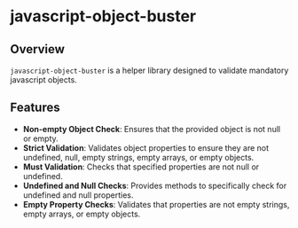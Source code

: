 # javascript-object-buster

## Overview
`javascript-object-buster` is a helper library designed to validate mandatory javascript objects.

## Features
- **Non-empty Object Check**: Ensures that the provided object is not null or empty.
- **Strict Validation**: Validates object properties to ensure they are not undefined, null, empty strings, empty arrays, or empty objects.
- **Must Validation**: Checks that specified properties are not null or undefined.
- **Undefined and Null Checks**: Provides methods to specifically check for undefined and null properties.
- **Empty Property Checks**: Validates that properties are not empty strings, empty arrays, or empty objects.





